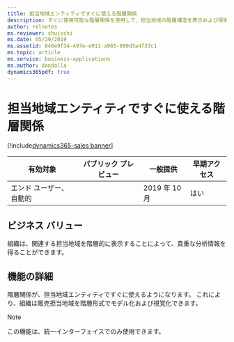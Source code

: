 ```yaml
---
title: 担当地域エンティティですぐに使える階層関係
description: すぐに使用可能な階層関係を使用して、担当地域の階層構造を表示および探索します。
author: relnotes
ms.reviewer: shujoshi
ms.date: 05/29/2019
ms.assetid: 840e9f34-497e-e911-a965-000d3a4f33c1
ms.topic: article
ms.service: business-applications
ms.author: dandalla
dynamics365pdf: true
---
```

# 担当地域エンティティですぐに使える階層関係
[!include[dynamics365-sales banner](../includes/dynamics365-sales.md)]

| 有効対象    |  パブリック プレビュー | 一般提供 | 早期アクセス |
| ---------- | ---------- |---------- |---------- |
|エンド ユーザー、自動的|| 2019 年 10 月|はい |


## ビジネス バリュー
<!-- bv start -->
組織は、関連する担当地域を階層的に表示することによって、貴重な分析情報を得ることができます。
<!-- bv end -->



## 機能の詳細
<!--feature detail start -->
階層関係が、担当地域エンティティですぐに使えるようになります。 これにより、組織は販売担当地域を階層形式でモデル化および視覚化できます。
<!--feature detail end -->


> [!NOTE]
> この機能は、統一インターフェイスでのみ使用できます。







